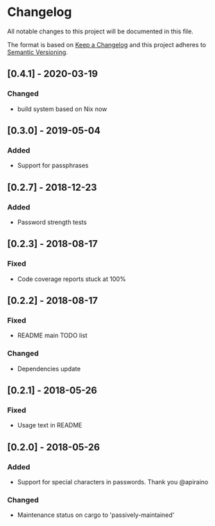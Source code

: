 # Changelog

All notable changes to this project will be documented in this file.

The format is based on [Keep a Changelog](http://keepachangelog.com/en/1.0.0/)
and this project adheres to [Semantic Versioning](http://semver.org/spec/v2.0.0.html).

## [0.4.1] - 2020-03-19

### Changed

- build system based on Nix now

## [0.3.0] - 2019-05-04

### Added

- Support for passphrases

## [0.2.7] - 2018-12-23

### Added

- Password strength tests

## [0.2.3] - 2018-08-17

### Fixed

- Code coverage reports stuck at 100%

## [0.2.2] - 2018-08-17

### Fixed

- README main TODO list

### Changed

- Dependencies update

## [0.2.1] - 2018-05-26

### Fixed

- Usage text in README

## [0.2.0] - 2018-05-26

### Added

- Support for special characters in passwords. Thank you @apiraino

### Changed

- Maintenance status on cargo to 'passively-maintained'
